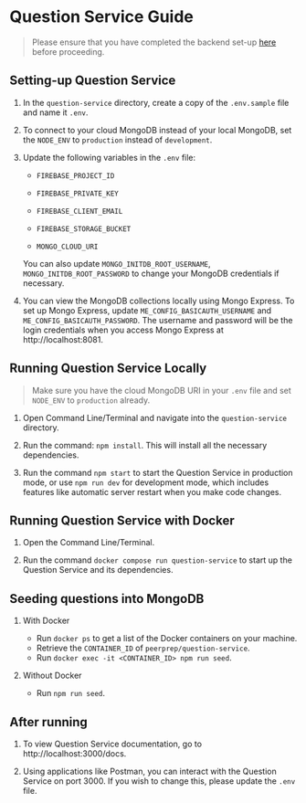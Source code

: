 # Question Service Guide

> Please ensure that you have completed the backend set-up [here](../README.md) before proceeding.

## Setting-up Question Service

1. In the `question-service` directory, create a copy of the `.env.sample` file and name it `.env`.

2. To connect to your cloud MongoDB instead of your local MongoDB, set the `NODE_ENV` to `production` instead of `development`.

3. Update the following variables in the `.env` file:

   - `FIREBASE_PROJECT_ID`

   - `FIREBASE_PRIVATE_KEY`

   - `FIREBASE_CLIENT_EMAIL`

   - `FIREBASE_STORAGE_BUCKET`

   - `MONGO_CLOUD_URI`

   You can also update `MONGO_INITDB_ROOT_USERNAME`, `MONGO_INITDB_ROOT_PASSWORD` to change your MongoDB credentials if necessary.

4. You can view the MongoDB collections locally using Mongo Express. To set up Mongo Express, update `ME_CONFIG_BASICAUTH_USERNAME` and `ME_CONFIG_BASICAUTH_PASSWORD`. The username and password will be the login credentials when you access Mongo Express at http://localhost:8081.

## Running Question Service Locally

> Make sure you have the cloud MongoDB URI in your `.env` file and set `NODE_ENV` to `production` already.

1. Open Command Line/Terminal and navigate into the `question-service` directory.

2. Run the command: `npm install`. This will install all the necessary dependencies.

3. Run the command `npm start` to start the Question Service in production mode, or use `npm run dev` for development mode, which includes features like automatic server restart when you make code changes.

## Running Question Service with Docker

1. Open the Command Line/Terminal.

2. Run the command `docker compose run question-service` to start up the Question Service and its dependencies.

## Seeding questions into MongoDB

1. With Docker

   - Run `docker ps` to get a list of the Docker containers on your machine.
   - Retrieve the `CONTAINER_ID` of `peerprep/question-service`.
   - Run `docker exec -it <CONTAINER_ID> npm run seed`.

2. Without Docker

   - Run `npm run seed`.

## After running

1. To view Question Service documentation, go to http://localhost:3000/docs.

2. Using applications like Postman, you can interact with the Question Service on port 3000. If you wish to change this, please update the `.env` file.
